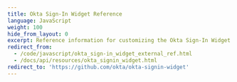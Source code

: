 ```yaml
---
title: Okta Sign-In Widget Reference
language: JavaScript
weight: 100
hide_from_layout: 0
excerpt: Reference information for customizing the Okta Sign-In Widget.
redirect_from:
  - /code/javascript/okta_sign-in_widget_external_ref.html
  - /docs/api/resources/okta_signin_widget.html
redirect_to: 'https://github.com/okta/okta-signin-widget'
---
```


